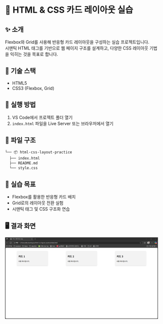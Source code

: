 # 📄 HTML & CSS 카드 레이아웃 실습

## ✨ 소개

Flexbox와 Grid를 사용해 반응형 카드 레이아웃을 구성하는 실습 프로젝트입니다.  
시맨틱 HTML 태그를 기반으로 웹 페이지 구조를 설계하고, 다양한 CSS 레이아웃 기법을 익히는 것을 목표로 합니다.

## 📌 기술 스택

- HTML5
- CSS3 (Flexbox, Grid)

## 🧪 실행 방법

1. VS Code에서 프로젝트 폴더 열기
2. `index.html` 파일을 Live Server 또는 브라우저에서 열기

## 📁 파일 구조

```
└── 📦 html-css-layout-practice
  ├── index.html
  ├── README.md
  └── style.css
```

## 🎯 실습 목표

- Flexbox를 활용한 반응형 카드 배치
- Grid로의 레이아웃 전환 실험
- 시맨틱 태그 및 CSS 구조화 연습

## 🖥 결과 화면
![미리보기 이미지](./result_page_img.png)


